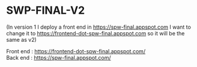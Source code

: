 # SWP-FINAL-V2

(In version 1 I deploy a front end in https://spw-final.appspot.com I want to change it to https://frontend-dot-spw-final.appspot.com so it will be the same as v2)

Front end : https://frontend-dot-spw-final.appspot.com/ <br/>
Back end : https://spw-final.appspot.com/
